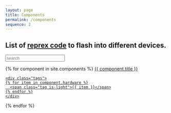 ```yaml
---
layout: page
title: Components
permalink: /components
sequence: 2
---
```


<h2 class="subtitle">List of <a href="https://stackoverflow.com/help/mcve">reprex code</a> to flash into different devices.</h2>

<style id="search_style"></style>

<nav class="panel">
  <div class="panel-block">
    <p class="control has-icons-left">
      <input class="input is-large" type="text" id="search" placeholder="search">
      <span class="icon is-small is-left">
        <i class="fas fa-search" aria-hidden="true"></i>
      </span>
    </p>
  </div>

  {% for component in site.components %}
  <a class="panel-block searchable" data-index="{{ component.title | downcase }} {% for item in component.hardware %}{{ item | downcase }} {% endfor %}" href="{{ component.url }}">
    <span class="panel-icon">
      <i class="fas fa-book" aria-hidden="true"></i>
    </span>
    {{ component.title }}

    <div class="tags">
    {% for item in component.hardware %}
      <span class="tag is-light">{{ item }}</span>
    {% endfor %}
    </div>
  </a>
  {% endfor %}
</nav>

